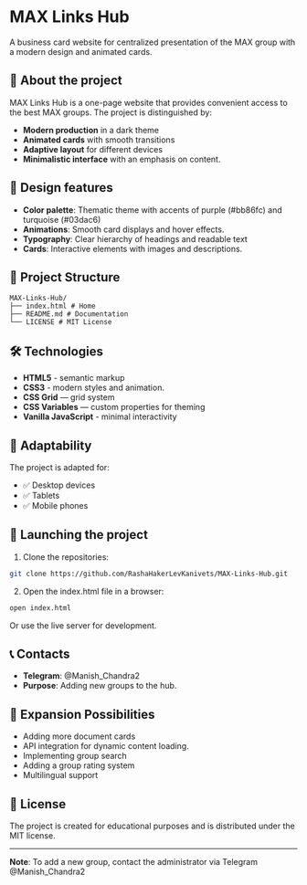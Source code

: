 # MAX Links Hub

A business card website for centralized presentation of the MAX group with a modern design and animated cards.

## 🚀 About the project

MAX Links Hub is a one-page website that provides convenient access to the best MAX groups. The project is distinguished by:

- **Modern production** in a dark theme
- **Animated cards** with smooth transitions
- **Adaptive layout** for different devices
- **Minimalistic interface** with an emphasis on content.

## 🎨 Design features

- **Color palette**: Thematic theme with accents of purple (#bb86fc) and turquoise (#03dac6)
- **Animations**: Smooth card displays and hover effects.
- **Typography**: Clear hierarchy of headings and readable text
- **Cards**: Interactive elements with images and descriptions.

## 📁 Project Structure

```
MAX-Links-Hub/
├── index.html # Home
├── README.md # Documentation
└── LICENSE # MIT License
```

## 🛠 Technologies

- **HTML5** - semantic markup
- **CSS3** - modern styles and animation.
- **CSS Grid** — grid system
- **CSS Variables** — custom properties for theming
- **Vanilla JavaScript** - minimal interactivity

## 📱 Adaptability

The project is adapted for:
- ✅ Desktop devices
- ✅ Tablets
- ✅ Mobile phones

## 🚀 Launching the project

1. Clone the repositories:
``` bash
git clone https://github.com/RashaHakerLevKanivets/MAX-Links-Hub.git
```

2. Open the index.html file in a browser:
``` bash
open index.html
```

Or use the live server for development.

## 📞 Contacts

- **Telegram**: @Manish_Chandra2
- **Purpose**: Adding new groups to the hub.

## 🔧 Expansion Possibilities

- Adding more document cards
- API integration for dynamic content loading.
- Implementing group search
- Adding a group rating system
- Multilingual support

## 📄 License

The project is created for educational purposes and is distributed under the MIT license.

---

**Note**: To add a new group, contact the administrator via Telegram @Manish_Chandra2
